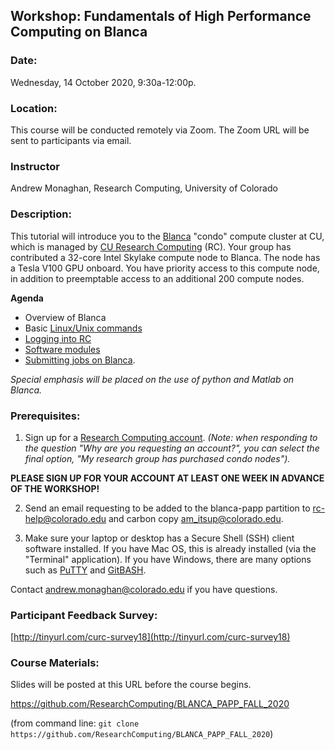 ## Workshop: Fundamentals of High Performance Computing on Blanca

### Date: 
Wednesday, 14 October 2020, 9:30a-12:00p.

### Location: 
This course will be conducted remotely via Zoom. The Zoom URL will be sent to participants via email.

### Instructor 
Andrew Monaghan, Research Computing, University of Colorado

### Description: 
This tutorial will introduce you to the [Blanca](https://curc.readthedocs.io/en/latest/access/blanca.html) "condo" compute cluster at CU, which is managed by [CU Research Computing](https://www.colorado.edu/rc/) (RC). Your group has contributed a 32-core Intel Skylake compute node to Blanca. The node has a Tesla V100 GPU onboard. You have priority access to this compute node, in addition to preemptable access to an additional 200 compute nodes. 

__Agenda__
* Overview of Blanca
* Basic [Linux/Unix commands](http://www.ee.surrey.ac.uk/Teaching/Unix/)
* [Logging into RC](https://curc.readthedocs.io/en/latest/access/logging-in.html) 
* [Software modules](https://curc.readthedocs.io/en/latest/compute/modules.html)
* [Submitting jobs on Blanca](https://curc.readthedocs.io/en/latest/access/blanca.html#examples). 

_Special emphasis will be placed on the use of python and Matlab on Blanca._

### Prerequisites: 

1) Sign up for a [Research Computing account](https://rcamp.rc.colorado.edu/accounts/account-request/create/verify/ucb).  _(Note: when responding to the question "Why are you requesting an account?", you can select the final option, "My research group has purchased condo nodes")._

__PLEASE SIGN UP FOR YOUR ACCOUNT AT LEAST ONE WEEK IN ADVANCE OF THE WORKSHOP!__  

2) Send an email requesting to be added to the blanca-papp partition to rc-help@colorado.edu and carbon copy am_itsup@colorado.edu.

3) Make sure your laptop or desktop has a Secure Shell (SSH) client software installed.  If you have Mac OS, this is already installed (via the "Terminal" application).  If you have Windows, there are many options such as [PuTTY](https://www.putty.org) and [GitBASH](https://gitforwindows.org).  

Contact andrew.monaghan@colorado.edu if you have questions.  

### Participant Feedback Survey: 
[http://tinyurl.com/curc-survey18](http://tinyurl.com/curc-survey18)

### Course Materials: 
Slides will be posted at this URL before the course begins.

https://github.com/ResearchComputing/BLANCA_PAPP_FALL_2020

(from command line: `git clone https://github.com/ResearchComputing/BLANCA_PAPP_FALL_2020`)
